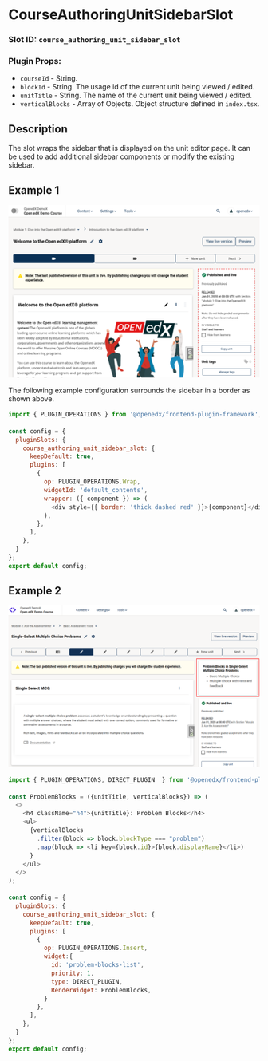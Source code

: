# CourseAuthoringUnitSidebarSlot

### Slot ID: `course_authoring_unit_sidebar_slot`

### Plugin Props:

* `courseId` - String.
* `blockId` - String. The usage id of the current unit being viewed / edited.
* `unitTitle` - String. The name of the current unit being viewed / edited.
* `verticalBlocks` - Array of Objects. Object structure defined in `index.tsx`.

## Description

The slot wraps the sidebar that is displayed on the unit editor page. It can
be used to add additional sidebar components or modify the existing sidebar.

## Example 1

![Screenshot of the unit sidebar surrounded by border](./images/unit_sidebar_with_border.png)

The following example configuration surrounds the sidebar in a border as shown above.

```js
import { PLUGIN_OPERATIONS } from '@openedx/frontend-plugin-framework';

const config = {
  pluginSlots: {
    course_authoring_unit_sidebar_slot: {
      keepDefault: true,
      plugins: [
        {
          op: PLUGIN_OPERATIONS.Wrap,
          widgetId: 'default_contents',
          wrapper: ({ component }) => (
            <div style={{ border: 'thick dashed red' }}>{component}</div>
          ),
        },
      ],
    },
  }
};
export default config;
```

## Example 2

![Screenshot of the unit sidebar with an extra component listing all the problem blocks](./images/unit_sidebar_with_problem_blocks_list.png)

```js
import { PLUGIN_OPERATIONS, DIRECT_PLUGIN  } from '@openedx/frontend-plugin-framework';

const ProblemBlocks = ({unitTitle, verticalBlocks}) => (
  <>
    <h4 className="h4">{unitTitle}: Problem Blocks</h4>
    <ul>
      {verticalBlocks
        .filter(block => block.blockType === "problem")
        .map(block => <li key={block.id}>{block.displayName}</li>)
      }
    </ul>
  </>
); 

const config = {
  pluginSlots: {
    course_authoring_unit_sidebar_slot: {
      keepDefault: true,
      plugins: [
        {
          op: PLUGIN_OPERATIONS.Insert,
          widget:{
            id: 'problem-blocks-list',
            priority: 1,
            type: DIRECT_PLUGIN,
            RenderWidget: ProblemBlocks,
          }
        },
      ],
    },
  }
};
export default config;
```
